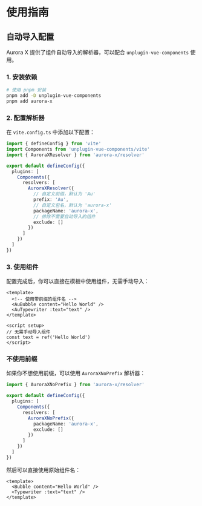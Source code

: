 # 使用指南

## 自动导入配置

Aurora X 提供了组件自动导入的解析器，可以配合 `unplugin-vue-components` 使用。

### 1. 安装依赖

```bash
# 使用 pnpm 安装
pnpm add -D unplugin-vue-components
pnpm add aurora-x
```

### 2. 配置解析器

在 `vite.config.ts` 中添加以下配置：

```ts
import { defineConfig } from 'vite'
import Components from 'unplugin-vue-components/vite'
import { AuroraXResolver } from 'aurora-x/resolver'

export default defineConfig({
  plugins: [
    Components({
      resolvers: [
        AuroraXResolver({
          // 自定义前缀，默认为 'Au'
          prefix: 'Au',
          // 自定义包名，默认为 'aurora-x'
          packageName: 'aurora-x',
          // 排除不需要自动导入的组件
          exclude: []
        })
      ]
    })
  ]
})
```

### 3. 使用组件

配置完成后，你可以直接在模板中使用组件，无需手动导入：

```vue
<template>
  <!-- 使用带前缀的组件名 -->
  <AuBubble content="Hello World" />
  <AuTypewriter :text="text" />
</template>

<script setup>
// 无需手动导入组件
const text = ref('Hello World')
</script>
```

### 不使用前缀

如果你不想使用前缀，可以使用 `AuroraXNoPrefix` 解析器：

```ts
import { AuroraXNoPrefix } from 'aurora-x/resolver'

export default defineConfig({
  plugins: [
    Components({
      resolvers: [
        AuroraXNoPrefix({
          packageName: 'aurora-x',
          exclude: []
        })
      ]
    })
  ]
})
```

然后可以直接使用原始组件名：

```vue
<template>
  <Bubble content="Hello World" />
  <Typewriter :text="text" />
</template>
``` 